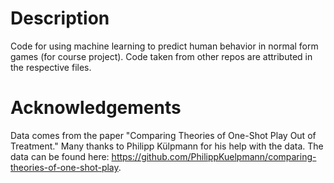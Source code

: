 # Description
Code for using machine learning to predict human behavior in normal form games (for course project). Code taken from other repos are attributed in the respective files.

# Acknowledgements
Data comes from the paper "Comparing Theories of One-Shot Play Out of Treatment." Many thanks to Philipp Külpmann for his help with the data. The data can be found here: https://github.com/PhilippKuelpmann/comparing-theories-of-one-shot-play.

